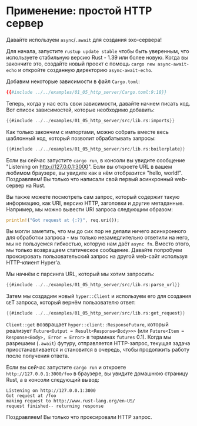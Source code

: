 # Применение: простой HTTP сервер

Давайте используем `async`/`.await` для создания эхо-сервера!

Для начала, запустите `rustup update stable` чтобы  быть уверенным, что используете стабильную версию Rust - 1.39 или более новую. Когда вы закончите это, создайте новый проект с  помощь `cargo new async-await-echo` и откройте созданную директорию `async-await-echo`.

Добавим некоторые зависимости в файл `Cargo.toml`:

```toml
{{#include ../../examples/01_05_http_server/Cargo.toml:9:18}}
```

Теперь, когда у нас есть свои зависимости, давайте начнем писать код. Вот список зависимостей, которые необходимо добавить:

```rust
{{#include ../../examples/01_05_http_server/src/lib.rs:imports}}
```

Как только закончим с импортами, можно собрать вместе весь шаблонный код, который позволит обрабатывать запросы:

```rust
{{#include ../../examples/01_05_http_server/src/lib.rs:boilerplate}}
```

Если вы сейчас запустите `cargo run`, в консоли вы увидите сообщение "Listening on http://127.0.0.1:3000". Если вы откроете URL в вашем любимом браузере, вы увидите как в нём отобразится "hello, world!". Поздравляем! Вы только что написали свой первый асинхронный web-сервер на Rust.

Вы также можете посмотреть сам запрос, который содержит такую информацию, как URI, версию HTTP, заголовки и другие метаданные. Например, мы можно вывести URI запроса следующим образом:

```rust
println!("Got request at {:?}", req.uri());
```

Вы могли заметить, что мы до сих пор не делали ничего асинхронного для обработки запроса - мы только незамедлительно ответили на него, мы не пользуемся гибкостью, которую нам даёт `async fn`. Вместо этого, мы только возвращаем статическое сообщение. Давайте попробуем проксировать пользовательский запрос на другой web-сайт используя HTTP-клиент Hyper'а.

Мы начнём с парсинга URL, который мы хотим запросить:

```rust
{{#include ../../examples/01_05_http_server/src/lib.rs:parse_url}}
```

Затем мы создадим новый `hyper::Client` и используем его для создания` GE`T запроса, который вернём пользователю ответ:

```rust
{{#include ../../examples/01_05_http_server/src/lib.rs:get_request}}
```

`Client::get` возвращает  `hyper::client::ResponseFuture`, который реализует  `Future<Output = Result<Response<Body>>>`  (или `Future<Item = Response<Body>, Error = Error>` в  терминах `futures` 0.1). Когда мы разрешаем (`.await`)  футуру, отправляется HTTP-запрос, текущая задача  приостанавливается и становится в очередь, чтобы продолжить  работу после получения ответа.

Если вы сейчас запустите `cargo run` и откроете `http://127.0.0.1:3000/foo` в браузере, вы увидите домашнюю страницу Rust, а в консоли следующий вывод:

```
Listening on http://127.0.0.1:3000
Got request at /foo
making request to http://www.rust-lang.org/en-US/
request finished-- returning response
```

Поздравляем! Вы только что проксировали HTTP запрос.
